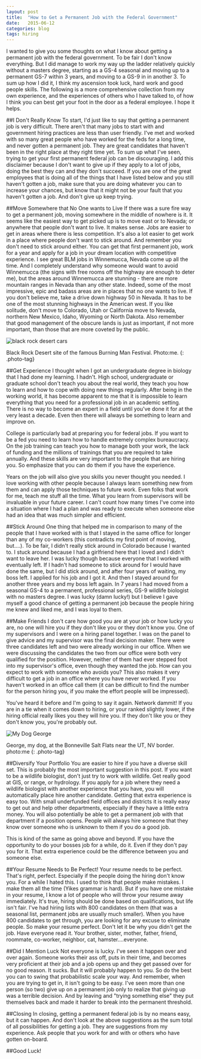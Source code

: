 ```yaml
---
layout: post
title:  "How to Get a Permanent Job with the Federal Government"
date:   2015-06-12
categories: blog 
tags: hiring 
---
```


I wanted to give you some thoughts on what I know about getting a permanent job with the federal government.  To be fair I don't know everything. But I did manage to work my way up the ladder relatively quickly without a masters degree, starting as a GS-4 seasonal and moving up to a permanent GS-7 within 3 years, and moving to a GS-9 in in another 3.  To sum up how I did it, I think my ascension took luck, hard work and good people skills.  The following is a more comprehensive collection from my own experience, and the experiences of others who I have talked to, of how I think you can best get your foot in the door as a federal employee.  I hope it helps. 

##I Don't Really Know
To start, I'd just like to say that getting a permanent job is very difficult.  There aren't that many jobs to start with and government hiring practices are less than user friendly.  I've met and worked with so many great people who have worked for the feds for a long time, and never gotten a permanent job.  They are great candidates that haven't been in the right place at they right time yet.  To sum up what I've seen, trying to get your first permanent federal job can be discouraging.  I add this disclaimer because I don't want to give up if they apply to a lot of jobs, doing the best they can and they don't succeed.  If you are one of the great employees that is doing all of the things that I have listed below and you still haven't gotten a job, make sure that you are doing whatever you can to increase your chances, but know that it might not be your fault that you haven't gotten a job.  And don't give up keep trying. 

##Move Somewhere that No One wants to Live
If there was a sure fire way to get a permanent job, moving somewhere in the middle of nowhere is it. It seems like the easiest way to get picked up is to move east or to Nevada; or anywhere that people don't want to live.  It makes sense. Jobs are easier to get in areas where there is less competition. It's also a lot easier to get work in a place where people don't want to stick around.  And remember you don't need to stick around either.  You can get that first permanent job, work for a year and apply for a job in your dream location with competitive experience. I see great BLM jobs in Winnemucca, Nevada come up all the time.  And I completely understand why someone would want to avoid Winnemucca (the signs with free rooms off the highway are enough to deter me), but the areas around Winnemucca are stunning - there are more mountain ranges in Nevada than any other state.  Indeed, some of the most impressive, epic and badass areas are in places that no one wants to live.  If you don't believe me, take a drive down highway 50 in Nevada.  It has to be one of the most stunning highways in the American west. If you like solitude, don't move to Colorado, Utah or California move to Nevada, northern New Mexico, Idaho, Wyoming or North Dakota. Also remember that good management of the obscure lands is just as important, if not more important, than those that are more coveted by the public.

<div>
<img 
        sizes="100vw"
        alt="black rock desert cars"
        src="{{"images/post-images/permenant_job/blackrock_pano_large.jpg" | prepend:site.baseurl}}"
        srcset="{{"images/post-images/permenant_job/blackrock_pano_large.jpg" | prepend:site.baseurl}} 1500w, {{"images/post-images/permenant_job/blackrock_pano_medium.jpg" | prepend:site.baseurl}} 1000w, {{"images/post-images/permenant_job/blackrock_pano_small.jpg" | prepend:site.baseurl}} 700w, {{"images/post-images/permenant_job/blackrock_pano_xsmall.jpg" | prepend:site.baseurl}} 500w" >
</div>

Black Rock Desert site of the famous Burning Man Festival. Photo:me.
{: .photo-tag}

##Get Experience
I thought when I got an undergraduate degree in biology that I had done my learning.  I hadn't. High school, undergraduate  or graduate school don't teach you about the real world, they teach you how to learn and how to cope with doing new things regularly.  After being in the working world, it has become apparent to me that it is impossible to learn everything that you need for a professional job in an academic setting.  There is no way to become an expert in a field until you've done it for at the very least a decade.  Even then there will always be something to learn and improve on.  

College is particularly bad at preparing you for federal jobs.  If you want to be a fed you need to learn how to handle extremely complex bureaucracy.   On the job training can teach you how to manage both your work, the lack of funding and the millions of trainings that you are required to take annually. And these skills are very important to the people that are hiring you.  So emphasize that you can do them if you have the experience. 

Years on the job will also give you skills you never thought you needed.  I love working with other people because I always learn something new from them and can apply those techniques to future work.  Even folks that work for me, teach me stuff all the time. What you learn from supervisors will be invaluable in your future career. I can't count how many times I've come into a situation where I had a plan and was ready to execute when someone else had an idea that was much simpler and efficient. 

##Stick Around
One thing that helped me in comparison to many of the people that I have worked with is that I stayed in the same office for longer than any of my co-workers (this contradicts my first point of moving, but....).  To be fair, I didn't really stick around in Colorado because I wanted to.  I stuck around because I had a girlfriend here that I loved and I didn't want to leave her.  I was lucky though because everyone that I worked with eventually left.  If I hadn't had someone to stick around for I would have done the same, but I did stick around, and after four years of waiting,  my boss left. I applied for his job and I got it. And then I stayed around for another three years and my boss left again.   In 7 years I had moved from a seasonal GS-4 to a permanent, professional series, GS-9 wildlife biologist with no masters degree. I was lucky (damn lucky!) but I believe I gave myself a good chance of getting a permanent job because the people hiring me knew and liked me, and I was loyal to them.    

##Make Friends
I don't care how good you are at your job or how lucky you are, no one will hire you if they don't like you or they don't know you. One of my supervisors and I were on a hiring panel together. I was on the panel to give advice and my supervisor was the final decision maker.  There were three candidates left and two were already working in our office.  When we were discussing the candidates the two from our office were both very qualified for the position.  However, neither of them had ever stepped foot into my supervisor's office, even though they wanted the job. How can you expect to work with someone who avoids you? This also makes it very difficult to get a job in an office where you have never worked. If you haven't worked in an office call them (it can be difficult to find the number for the person hiring you, if you make the effort people will be impressed).

You've heard it before and I'm going to say it again.  Network dammit!  If you are in a tie when it comes down to hiring, or your ranked slightly lower,  if the hiring official really likes you they will hire you. If they don't like you or they don't know you, you're probably out. 

<div>
<img 
        sizes="100vw"
        alt="My Dog George"
        src="{{"images/post-images/permenant_job/g_salt_flats_large.jpg" | prepend:site.baseurl}}"
        srcset="{{"images/post-images/permenant_job/g_salt_flats_large.jpg" | prepend:site.baseurl}} 1500w, {{"images/post-images/permenant_job/g_salt_flats_medium.jpg" | prepend:site.baseurl}} 1000w, {{"images/post-images/permenant_job/g_salt_flats_small.jpg" | prepend:site.baseurl}} 700w, {{"images/post-images/permenant_job/g_salt_flats_xsmall.jpg" | prepend:site.baseurl}} 500w" >
</div>

George, my dog, at the Bonneville Salt Flats near the UT, NV border. photo:me
{: .photo-tag}

##Diversify Your Portfolio
You are easier to hire if you have a diverse skill set. This is probably the most important suggestion in this post.  If you want to be a wildlife biologist, don't just try to work with wildlife.  Get really good at GIS, or range, or hydrology.  If you apply for a job where they need a wildlife biologist with another experience that you have, you will automatically place hire another candidate.  Getting that extra experience is easy too. With small underfunded field offices and districts it is really easy to get out and help other departments, especially if they have a little extra money. You will also potentially be able to get a permanent job with that department if a position opens. People will always hire someone that they know over someone who is unknown to them if you do a good job. 

This is kind of the same as going above and beyond. If you have the opportunity to do your bosses job for a while, do it.  Even if they don't pay you for it.  That extra experience could be the difference between you and someone else. 

##Your Resume Needs to Be Perfect!
Your resume needs to be perfect.  That's right, perfect. Especially if the people doing the hiring don't know you.  For a while I hated this.  I used to think that people make mistakes. I make them all the time (Yikes grammar is hard). But if you have one mistake in your resume, I know a lot of people who will throw your resume away immediately.  It's true, hiring should be done based on qualifications, but life isn't fair. I've had hiring lists with 800 candidates on them (that was a seasonal list, permanent jobs are usually much smaller).  When you have 800 candidates to get through, you are looking for any excuse to eliminate people. So make your resume perfect. Don't let it be why you didn't get the job. Have everyone read it.  Your brother, sister, mother, father, friend, roommate, co-worker, neighbor, cat, hamster....everyone. 

##Did I Mention Luck
Not everyone is lucky.  I've seen it happen over and over again.  Someone works their ass off, puts in their time, and becomes very proficient at their job and a job opens up and they get passed over for no good reason. It sucks. But it will probably happen to you. So do the best you can to swing that probabilistic scale your way. And remember, when you are trying to get in, it isn't going to be easy.  I've seen more than one person (so two) give up on a permanent job only to realize that giving up was a terrible decision. And by leaving and "trying something else" they put themselves back and made it harder to break into the permanent threshold. 

##Closing
In closing, getting a permanent federal job is by no means easy, but it can happen. And don't look at the above suggestions as the sum total of all possibilities for getting a job.  They are suggestions from my experience.  Ask people that you work for and with or others who have gotten on-board.  

##Good Luck!








